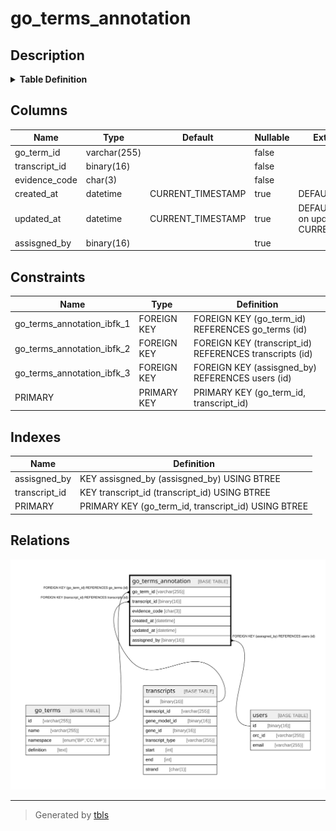 # go_terms_annotation

## Description

<details>
<summary><strong>Table Definition</strong></summary>

```sql
CREATE TABLE `go_terms_annotation` (
  `go_term_id` varchar(255) NOT NULL,
  `transcript_id` binary(16) NOT NULL,
  `evidence_code` char(3) NOT NULL,
  `created_at` datetime DEFAULT CURRENT_TIMESTAMP,
  `updated_at` datetime DEFAULT CURRENT_TIMESTAMP ON UPDATE CURRENT_TIMESTAMP,
  `assisgned_by` binary(16) DEFAULT NULL,
  PRIMARY KEY (`go_term_id`,`transcript_id`),
  KEY `transcript_id` (`transcript_id`),
  KEY `assisgned_by` (`assisgned_by`),
  CONSTRAINT `go_terms_annotation_ibfk_1` FOREIGN KEY (`go_term_id`) REFERENCES `go_terms` (`id`),
  CONSTRAINT `go_terms_annotation_ibfk_2` FOREIGN KEY (`transcript_id`) REFERENCES `transcripts` (`id`),
  CONSTRAINT `go_terms_annotation_ibfk_3` FOREIGN KEY (`assisgned_by`) REFERENCES `users` (`id`)
) ENGINE=InnoDB DEFAULT CHARSET=utf8mb4 COLLATE=utf8mb4_0900_ai_ci
```

</details>

## Columns

| Name          | Type         | Default           | Nullable | Extra Definition                              | Children | Parents                       | Comment |
| ------------- | ------------ | ----------------- | -------- | --------------------------------------------- | -------- | ----------------------------- | ------- |
| go_term_id    | varchar(255) |                   | false    |                                               |          | [go_terms](go_terms.md)       |         |
| transcript_id | binary(16)   |                   | false    |                                               |          | [transcripts](transcripts.md) |         |
| evidence_code | char(3)      |                   | false    |                                               |          |                               |         |
| created_at    | datetime     | CURRENT_TIMESTAMP | true     | DEFAULT_GENERATED                             |          |                               |         |
| updated_at    | datetime     | CURRENT_TIMESTAMP | true     | DEFAULT_GENERATED on update CURRENT_TIMESTAMP |          |                               |         |
| assisgned_by  | binary(16)   |                   | true     |                                               |          | [users](users.md)             |         |

## Constraints

| Name                       | Type        | Definition                                              |
| -------------------------- | ----------- | ------------------------------------------------------- |
| go_terms_annotation_ibfk_1 | FOREIGN KEY | FOREIGN KEY (go_term_id) REFERENCES go_terms (id)       |
| go_terms_annotation_ibfk_2 | FOREIGN KEY | FOREIGN KEY (transcript_id) REFERENCES transcripts (id) |
| go_terms_annotation_ibfk_3 | FOREIGN KEY | FOREIGN KEY (assisgned_by) REFERENCES users (id)        |
| PRIMARY                    | PRIMARY KEY | PRIMARY KEY (go_term_id, transcript_id)                 |

## Indexes

| Name          | Definition                                          |
| ------------- | --------------------------------------------------- |
| assisgned_by  | KEY assisgned_by (assisgned_by) USING BTREE         |
| transcript_id | KEY transcript_id (transcript_id) USING BTREE       |
| PRIMARY       | PRIMARY KEY (go_term_id, transcript_id) USING BTREE |

## Relations

![er](go_terms_annotation.svg)

---

> Generated by [tbls](https://github.com/k1LoW/tbls)
